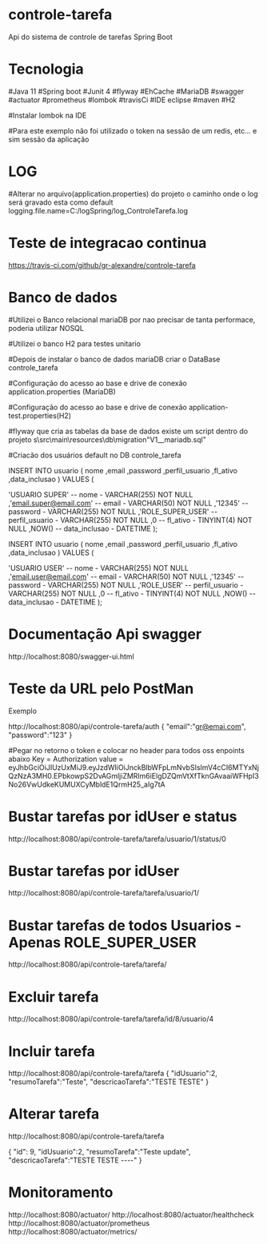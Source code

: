 # controle-tarefa
Api do sistema de controle de tarefas Spring Boot

# Tecnologia
#Java 11
#Spring boot
#Junit 4
#flyway
#EhCache
#MariaDB
#swagger
#actuator
#prometheus
#lombok
#travisCi
#IDE eclipse
#maven
#H2

#Instalar lombok na IDE

#Para este exemplo não foi utilizado o token na sessão de um redis, etc... e sim sessão da aplicação

# LOG
#Alterar no arquivo(application.properties) do projeto o caminho onde o log será gravado esta como default logging.file.name=C:/logSpring/log_ControleTarefa.log

# Teste de integracao continua
https://travis-ci.com/github/gr-alexandre/controle-tarefa

# Banco de dados

#Utilizei o Banco relacional mariaDB por nao precisar de tanta performace, poderia utilizar NOSQL

#Utilizei o  banco H2 para testes unitario

#Depois de instalar o banco de dados mariaDB criar o DataBase controle_tarefa

#Configuração do acesso ao base e drive de conexão application.properties (MariaDB)

#Configuração do acesso ao base e drive de conexão application-test.properties(H2)

#flyway que cria as tabelas da base de dados existe um script dentro do projeto  s\src\main\resources\db\migration\"V1__mariadb.sql"

#Criacão dos usuários default no DB controle_tarefa

INSERT INTO usuario
(
nome
 ,email
 ,password
 ,perfil_usuario
 ,fl_ativo
 ,data_inclusao
)
VALUES
(
 
 'USUARIO SUPER' -- nome - VARCHAR(255) NOT NULL
 ,'email.super@email.com' -- email - VARCHAR(50) NOT NULL
 ,'12345' -- password - VARCHAR(255) NOT NULL
 ,'ROLE_SUPER_USER' -- perfil_usuario - VARCHAR(255) NOT NULL
 ,0 -- fl_ativo - TINYINT(4) NOT NULL
 ,NOW() -- data_inclusao - DATETIME
);


INSERT INTO usuario
(
nome
 ,email
 ,password
 ,perfil_usuario
 ,fl_ativo
 ,data_inclusao
)
VALUES
(
 
 'USUARIO USER' -- nome - VARCHAR(255) NOT NULL
 ,'email.user@email.com' -- email - VARCHAR(50) NOT NULL
 ,'12345' -- password - VARCHAR(255) NOT NULL
 ,'ROLE_USER' -- perfil_usuario - VARCHAR(255) NOT NULL
 ,0 -- fl_ativo - TINYINT(4) NOT NULL
 ,NOW() -- data_inclusao - DATETIME
);

# Documentação Api swagger
http://localhost:8080/swagger-ui.html

# Teste da URL pelo PostMan

Exemplo

http://localhost:8080/api/controle-tarefa/auth
{
   "email":"gr@emai.com",
   "password":"123"
}


#Pegar no retorno o token e colocar no header para todos oss enpoints abaixo
Key = Authorization value = eyJhbGciOiJIUzUxMiJ9.eyJzdWIiOiJnckBlbWFpLmNvbSIsImV4cCI6MTYxNjQzNzA3MH0.EPbkowpS2DvAGmljiZMRlm6iElgDZQmVtXfTknGAvaaiWFHpI3No26VwUdkeKUMUXCyMbldE1QrmH25_aIg7tA

# Bustar tarefas  por idUser e status
http://localhost:8080/api/controle-tarefa/tarefa/usuario/1/status/0

# Bustar tarefas por idUser
http://localhost:8080/api/controle-tarefa/tarefa/usuario/1/

# Bustar tarefas de todos Usuarios - Apenas ROLE_SUPER_USER
http://localhost:8080/api/controle-tarefa/tarefa/

# Excluir tarefa 
http://localhost:8080/api/controle-tarefa/tarefa/id/8/usuario/4

# Incluir tarefa
http://localhost:8080/api/controle-tarefa/tarefa
{
   "idUsuario":2,
   "resumoTarefa":"Teste",
   "descricaoTarefa":"TESTE  TESTE"
}

# Alterar tarefa 
http://localhost:8080/api/controle-tarefa/tarefa

{
    "id": 9,
    "idUsuario":2,
    "resumoTarefa":"Teste update",
    "descricaoTarefa":"TESTE  TESTE ----"
}

# Monitoramento
http://localhost:8080/actuator/
http://localhost:8080/actuator/healthcheck
http://localhost:8080/actuator/prometheus
http://localhost:8080/actuator/metrics/
